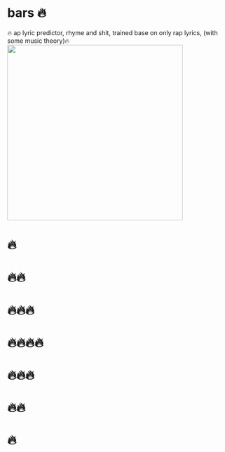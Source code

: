 # bars 🔥
🔥 ap lyric predictor, rhyme and shit, trained base on only rap lyrics, (with some music theory)🔥
<img src="https://c.tenor.com/wGjiGKXJK3wAAAAM/lebron-jam-lebron.gif" style="width: 400px">

# 🔥
# 🔥🔥
# 🔥🔥🔥
# 🔥🔥🔥🔥
# 🔥🔥🔥
# 🔥🔥
# 🔥
